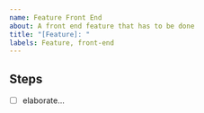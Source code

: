 ```yaml
---
name: Feature Front End
about: A front end feature that has to be done
title: "[Feature]: "
labels: Feature, front-end
---
```


## Steps
- [ ] elaborate...